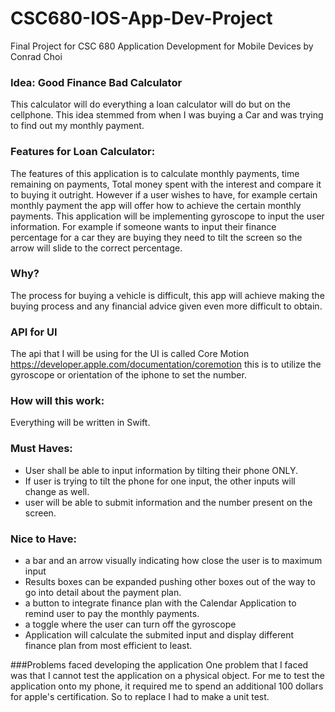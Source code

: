 # CSC680-IOS-App-Dev-Project
Final Project for CSC 680 Application Development for Mobile Devices by Conrad Choi 

### Idea: Good Finance Bad Calculator 
 This calculator will do everything a loan calculator will do but on the cellphone. This idea stemmed from when I was buying a Car and was trying to find out my monthly payment. 

### Features for Loan Calculator: 
The features of this application is to calculate monthly payments, time remaining on payments, Total money spent with the interest and compare it to buying it outright. However if a user wishes to have, for example certain monthly payment the app will offer how to achieve the certain monthly payments. 
This application will be implementing gyroscope to input the user information. For example if someone wants to input their finance percentage for a car they are buying they need to tilt the screen so the arrow will slide to the correct percentage. 

### Why?
The process for buying a vehicle is difficult, this app will achieve making the buying process and any financial advice given even more difficult to obtain. 


### API for UI 
The api that I will be using for the UI is called Core Motion https://developer.apple.com/documentation/coremotion this is to utilize the gyroscope or orientation of the iphone to set the number. 


### How will this work: 
Everything will be written in Swift.

### Must Haves: 
- User shall be able to input information by tilting their phone ONLY.
- If user is trying to tilt the phone for one input, the other inputs will change as well. 
- user will be able to submit information and the number present on the screen.


### Nice to Have: 
- a bar and an arrow visually indicating how close the user is to maximum input
- Results boxes can be expanded pushing other boxes out of the way to go into detail about the payment plan.
- a button to integrate finance plan  with the  Calendar Application to remind user to pay the monthly payments.
- a toggle where the user can turn off the gyroscope
- Application will calculate the submited input and display different finance plan from most efficient to least. 


###Problems faced developing the application 
One problem that I faced was that I cannot test the application on a physical object. For me to test the application onto my phone, it required me to spend an additional 100 dollars for apple's certification. So to replace I had to make a unit test. 
